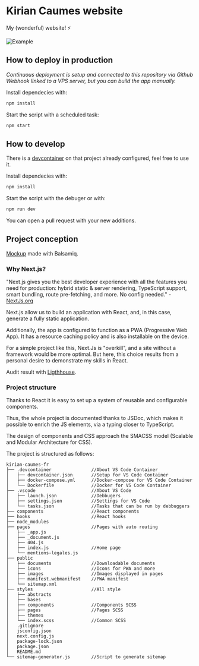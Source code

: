 # Kirian Caumes website

My (wonderful) website! ⚡

![Example](https://user-images.githubusercontent.com/24525092/220759992-b7ce3ffe-6819-414d-96fe-5996a3ad459b.png)

## How to deploy in production

*Continuous deployment is setup and connected to this repository via Github Webhook linked to a VPS server, but you can build the app manually.*

Install dependecies with:

```sh
npm install
```

Start the script with a scheduled task:

```sh
npm start
```

## How to develop

There is a [devcontainer](https://code.visualstudio.com/docs/devcontainers/containers) on that project already configured, feel free to use it.

Install dependecies with:

```sh
npm install
```

Start the script with the debuger or with:

```sh
npm run dev
```

You can open a pull request with your new additions.

## Project conception

[Mockup](https://user-images.githubusercontent.com/24525092/109662037-e85b9d00-7b6a-11eb-8da9-bf4794d06904.png) made with Balsamiq.

### Why Next.js?

"Next.js gives you the best developer experience with all the features you need for production: hybrid static & server rendering, TypeScript support, smart bundling, route pre-fetching, and more. No config needed." - [NextJs.org](https://nextjs.org/)

Next.js allow us to build an application with React, and, in this case, generate a fully static application.

Additionally, the app is configured to function as a PWA (Progressive Web App). It has a resource caching policy and is also installable on the device.

For a simple project like this, Next.Js is "overkill", and a site without a framework would be more optimal. But here, this choice results from a personal desire to demonstrate my skills in React.

Audit result with [Ligthhouse](https://user-images.githubusercontent.com/24525092/167707338-d42ea1da-7c4f-47da-acae-68936876cf2e.png).

### Project structure

Thanks to React it is easy to set up a system of reusable and configurable components.

Thus, the whole project is documented thanks to JSDoc, which makes it possible to enrich the JS elements, via a typing closer to TypeScript.

The design of components and CSS approach the SMACSS model (Scalable and Modular Architecture for CSS).

The project is structured as follows:

```.
kirian-caumes-fr
├── .devcontainer               //About VS Code Container
│   ├── devcontainer.json       //Setup for VS Code Container
│   ├── docker-compose.yml      //Docker-compose for VS Code Container
│   └── Dockerfile              //Docker for VS Code Container
├── .vscode                     //About VS Code
│   ├── launch.json             //Debbugers
│   ├── settings.json           //Settings for VS Code
│   └── tasks.json              //Tasks that can be run by debbuggers
├── components                  //React components
├── hooks                       //React hooks
├── node_modules
├── pages                       //Pages with auto routing
│   ├── _app.js
│   ├── _document.js
│   ├── 404.js
│   ├── index.js                //Home page
│   └── mentions-legales.js
├── public
│   ├── documents               //Downloadable documents
│   ├── icons                   //Icons for PWA and more
│   ├── images                  //Images displayed in pages
│   ├── manifest.webmanifest    //PWA manifest
│   └── sitemap.xml
├── styles                      //All style
│   ├── abstracts               
│   ├── bases                   
│   ├── components              //Components SCSS
│   ├── pages                   //Pages SCSS
│   ├── themes                  
│   └── index.scss              //Common SCSS
│   .gitignore
│   jsconfig.json
│   next.config.js
│   package-lock.json
│   package.json
│   README.md
└── sitemap-generator.js        //Script to generate sitemap
```
